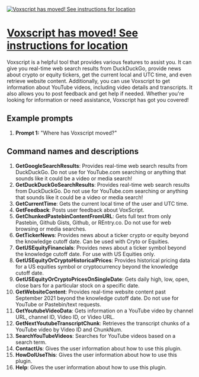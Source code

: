 [![Voxscript has moved! See instructions for location](https://files.oaiusercontent.com/file-HlYJ4jFfnQukcfJcTp7xYsgn?se=2123-10-21T17%3A59%3A04Z&sp=r&sv=2021-08-06&sr=b&rscc=max-age%3D31536000%2C%20immutable&rscd=attachment%3B%20filename%3Dtubegpt_logo_150x150.png&sig=3iKATry%2Bn01S4KSQ%2BOzvIXNU1K0mKDFwSHOauLVh5lY%3D)](https://chat.openai.com/g/g-GHYSu1Vw6-voxscript-has-moved-see-instructions-for-location)

# [Voxscript has moved! See instructions for location](https://chat.openai.com/g/g-GHYSu1Vw6-voxscript-has-moved-see-instructions-for-location)

Voxscript is a helpful tool that provides various features to assist you. It can give you real-time web search results from DuckDuckGo, provide news about crypto or equity tickers, get the current local and UTC time, and even retrieve website content. Additionally, you can use Voxscript to get information about YouTube videos, including video details and transcripts. It also allows you to post feedback and get help if needed. Whether you're looking for information or need assistance, Voxscript has got you covered!

## Example prompts

1. **Prompt 1:** "Where has Voxscript moved?"

## Command names and descriptions

1. **GetGoogleSearchResults**: Provides real-time web search results from DuckDuckGo. Do not use for YouTube.com searching or anything that sounds like it could be a video or media search!
2. **GetDuckDuckGoSearchResults**: Provides real-time web search results from DuckDuckGo. Do not use for YouTube.com searching or anything that sounds like it could be a video or media search!
3. **GetCurrentTime**: Gets the current local time of the user and UTC time.
4. **GetFeedback**: Posts user feedback about VoxScript.
5. **GetChunkedPastebinContentFromURL**: Gets full text from only Pastebin, Github Gists, Github, or REntry.co. Do not use for web browsing or media searches.
6. **GetTickerNews**: Provides news about a ticker crypto or equity beyond the knowledge cutoff date. Can be used with Cryto or Equities.
7. **GetUSEquityFinancials**: Provides news about a ticker symbol beyond the knowledge cutoff date. For use with US Equities only.
8. **GetUSEquityOrCryptoHistoricalPrices**: Provides historical pricing data for a US equities symbol or cryptocurrency beyond the knowledge cutoff date.
9. **GetUSEquityOrCryptoPricesOnSingleDate**: Gets daily high, low, open, close bars for a particular stock on a specific date.
10. **GetWebsiteContent**: Provides real-time website content past September 2021 beyond the knowledge cutoff date. Do not use for YouTube or Pastebin/text requests.
11. **GetYoutubeVideoData**: Gets information on a YouTube video by channel URL, channel ID, Video ID, or Video URL.
12. **GetNextYoutubeTranscriptChunk**: Retrieves the transcript chunks of a YouTube video by Video ID and ChunkNum. 
13. **SearchYouTubeVideos**: Searches for YouTube videos based on a search term.
14. **ContactUs**: Gives the user information about how to use this plugin.
15. **HowDoIUseThis**: Gives the user information about how to use this plugin.
16. **Help**: Gives the user information about how to use this plugin.